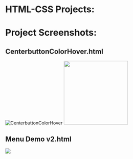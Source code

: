# HTML-CSS Projects:

# Project Screenshots:

## CenterbuttonColorHover.html
![CenterbuttonColorHover](https://github.com/theSwapnilZambare/Front_End_Devlopment/blob/master/Projects/OnePageProject/Images/CenterbuttonColorHover.png)
<img src="https://github.com/theSwapnilZambare/Front_End_Devlopment/blob/master/Projects/OnePageProject/Images/CenterbuttonColorHover.png" width="200" height="200">

## Menu Demo v2.html
<img src="https://github.com/theSwapnilZambare/Front_End_Devlopment/blob/master/Projects/OnePageProject/Images/Menu%20Demo%20v2.png">




